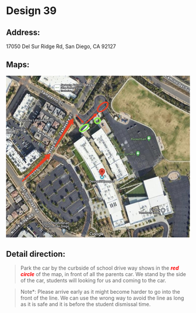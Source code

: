 # Design 39

## Address: 
17050 Del Sur Ridge Rd, San Diego, CA 92127

## Maps:
![Design 39 Map](Design_39.jpg)

## Detail direction:

> Park the car by the curbside of school drive way shows in the <span style="color:red">***red circle***</span> of the map, in front of all the parents car. We stand by the side of the car, students will looking for us and coming to the car.

> Note*: Please arrive early as it might become harder to go into the front of the line. We can use the wrong way to avoid the line as long as it is safe and it is before the student dismissal time.